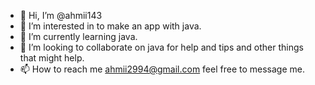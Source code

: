 - 👋 Hi, I’m @ahmii143
- 👀 I’m interested in to make an app with java.
- 🌱 I’m currently learning java. 
- 💞️ I’m looking to collaborate on java for help and tips and other things that might help. 
- 📫 How to reach me ahmii2994@gmail.com feel free to message me.

<!---
ahmii143/ahmii143 is a ✨ special ✨ repository because its `README.md` (this file) appears on your GitHub profile.
You can click the Preview link to take a look at your changes.
--->
